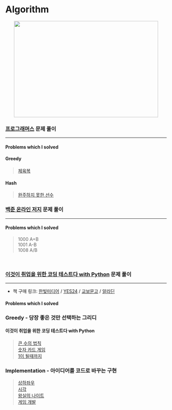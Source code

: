 # Algorithm

<p align="center">
    <img src="./1.gif" width="450" height="300" />
</p>

### [프로그래머스](https://programmers.co.kr/) 문제 풀이

---

#### Problems which I solved

#### Greedy

> [체육복](https://github.com/noah0316/Algorithm/blob/master/Programmers/Greedy/체육복.swift)

#### Hash

> [완주하지 못한 선수](https://github.com/noah0316/Algorithm/blob/master/Programmers/Hash/완주하지_못한_선수.swift)

### [백준 온라인 저지](https://www.acmicpc.net/) 문제 풀이

---

#### Problems which I solved

> 1000 A+B  
> 1001 A-B  
> 1008 A/B

<br>

### [이것이 취업을 위한 코딩 테스트다 with Python](https://github.com/ndb796/python-for-coding-test) 문제 풀이

---

- 책 구매 링크: [한빛미디어](http://hanbit.co.kr/store/books/look.php?p_code=B8945183661) / [YES24](http://www.yes24.com/Product/Goods/91433923) / [교보문고](http://www.kyobobook.co.kr/product/detailViewKor.laf?barcode=9791162243077) / [알라딘](https://www.aladin.co.kr/shop/wproduct.aspx?ISBN=K342631735)

#### Problems which I solved

### Greedy - 당장 좋은 것만 선택하는 그리디

#### 이것이 취업을 위한 코딩 테스트다 with Python

> [큰 수의 법칙](https://github.com/noah0316/Algorithm/blob/master/Dongbin_Na-python_for_coding_test/Greedy/2.py)  
> [숫자 카드 게임](https://github.com/noah0316/Algorithm/blob/master/Dongbin_Na-python_for_coding_test/Greedy/3.py)  
> [1이 될때까지](https://github.com/noah0316/Algorithm/blob/master/Dongbin_Na-python_for_coding_test/Greedy/4.py)

### Implementation - 아이디어를 코드로 바꾸는 구현

> [상하좌우](https://github.com/noah0316/Algorithm/blob/master/Dongbin_Na-python_for_coding_test/Implementation/1.py)  
> [시각](https://github.com/noah0316/Algorithm/blob/master/Dongbin_Na-python_for_coding_test/Implementation/2.py)  
> [왕실의 나이트](https://github.com/noah0316/Algorithm/blob/master/Dongbin_Na-python_for_coding_test/Implementation/3.py)  
> [게임 개발](https://github.com/noah0316/Algorithm/blob/master/Dongbin_Na-python_for_coding_test/Implementation/4.py)
